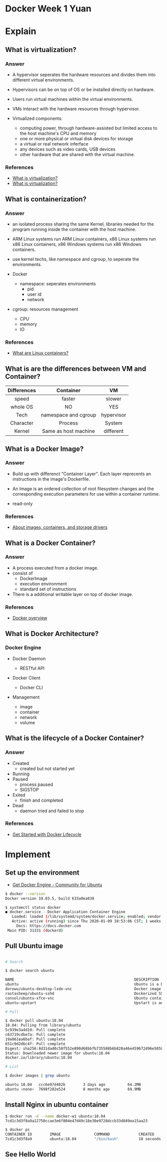 # Docker Week 1 Yuan

# Explain

## What is virtualization?

### Answer

- A hypervisor seperates the hardware resources and divides them into different virtual environments.

- Hypervisors can be on top of OS or be installed directly on hardware.

- Users run virtual machines within the virtual environments.

- VMs interact with the hardware resources through hypervisor.

- Virtualized components:
  - computing power, through hardware-assisted but limited access to the host machine's CPU and memory
  - one or more physical or virtual disk devices for storage
  - a virtual or real network inferface
  - any devices such as video cards, USB devices
  - other hardware that are shared with the virtual machine.

### References

- [What is virtualization?](https://opensource.com/resources/virtualization)
- [What is virtualization?](https://www.redhat.com/en/topics/virtualization/what-is-virtualization)

## What is containerization?

### Answer

- an isolated process sharing the same Kernel, libraries needed for the program running inside the container with the host machine.

- ARM Linux systems run ARM Linux containers, x86 Linux systems run x86 Linux containers, x86 Windows systems run x86 Windows containers.

- use kernel techs, like namespace and cgroup, to seperate the environments.

- Docker
  - namespace: seperates environments
    - pid
    - user id
    - network
- cgroup: resources management
  - CPU
  - memory
  - IO

### References

- [What are Linux containers?](https://opensource.com/resources/what-are-linux-containers)

## What is are the differences between VM and Container?

| Differences |       Container      |     VM     |
|:-----------:|:--------------------:|:----------:|
|    speed    |        faster        |   slower   |
|   whole OS  |          NO          |     YES    |
|     Tech    | namespace and cgroup | hypervisor |
|  Character  |        Process       |   System   |
|    Kernel   | Same as host machine |  different |

## What is a Docker Image?

### Answer

- Build up with differenct "Container Layer". Each layer reprecents an instructions in the image's Dockerfile.

- An Image is an ordered collection of root filesystem changes and the corresponding execution parameters for use within a container runtime.

- read-only

### References

- [About images, containers, and storage drivers](https://docs.docker.com/v17.09/engine/userguide/storagedriver/imagesandcontainers/)

## What is a Docker Container?

### Answer

- A process executed from a docker image.
- consist of
  - DockerImage
  - execution environment
  - standard set of instructions
- There is a additional writable layer on top of docker image.

### References

- [Docker overview](https://docs.docker.com/engine/docker-overview/)

## What is Docker Architecture?

### Docker Engine

- Docker Daemon
  - RESTful API

- Docker Client
  - Docker CLI

- Management
  - image
  - container
  - network
  - volume

## What is the lifecycle of a Docker Container?

### Answer

- Created
    - created but not started yet
- Running
- Paused
    - process paused
    - SIGSTOP
- Exited
    - finish and completed
- Dead
    - daemon tried and failed to stop

### References

- [Get Started with Docker Lifecycle](https://medium.com/future-vision/docker-lifecycle-tutorial-and-quickstart-guide-c5fd5b987e0d)

# Implement

## Set up the environment

- [Get Docker Engine - Community for Ubuntu](https://docs.docker.com/install/linux/docker-ce/ubuntu/)

```sh
$ docker --version
Docker version 19.03.5, build 633a0ea838

$ systemctl status docker
● docker.service - Docker Application Container Engine
   Loaded: loaded (/lib/systemd/system/docker.service; enabled; vendor preset: enabled)
   Active: active (running) since Thu 2020-01-09 10:53:06 CST; 1 weeks 3 days ago
     Docs: https://docs.docker.com
 Main PID: 31331 (dockerd)
```

## Pull Ubuntu image

```sh

# Search

$ docker search ubuntu

NAME                                                      DESCRIPTION                                     STARS               OFFICIAL            AUTOMATED
ubuntu                                                    Ubuntu is a Debian-based Linux operating sys…   10386               [OK]
dorowu/ubuntu-desktop-lxde-vnc                            Docker image to provide HTML5 VNC interface …   385                                     [OK]
rastasheep/ubuntu-sshd                                    Dockerized SSH service, built on top of offi…   239                                     [OK]
consol/ubuntu-xfce-vnc                                    Ubuntu container with "headless" VNC session…   207                                     [OK]
ubuntu-upstart                                            Upstart is an event-based replacement for th…   102                 [OK]

# Pull

$ docker pull ubuntu:18.04
18.04: Pulling from library/ubuntu
5c939e3a4d10: Pull complete
c63719cdbe7a: Pull complete
19a861ea6baf: Pull complete
651c9d2d6c4f: Pull complete
Digest: sha256:8d31dad0c58f552e890d68bbfb735588b6b820a46e459672d96e585871acc110
Status: Downloaded newer image for ubuntu:18.04
docker.io/library/ubuntu:18.04

# List

$ docker images | grep ubuntu

ubuntu 18.04   ccc6e87d482b        3 days ago          64.2MB
ubuntu <none>  7698f282e524        8 months ago        69.9MB
```

## Install Nginx in ubuntu container

```sh
$ docker run -d --name docker-w1 ubuntu:18.04
7cd1c3d3f8a9a12750ccae3e6f804e47d49c18e30e9728dccb33d849ea15aa23

$ docker ps
CONTAINER ID        IMAGE               COMMAND             CREATED             STATUS              PORTS               NAMES
7cd1c3d3f8a9        ubuntu:18.04        "/bin/bash"         18 seconds ago      Up 2 seconds                            docker-w1
```

## See Hello World
